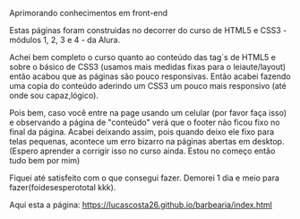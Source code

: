 
 Aprimorando conhecimentos em front-end

Estas páginas foram construidas no decorrer do curso de HTML5 e CSS3 - módulos 1, 2, 3 e 4 - da Alura.

Achei bem completo o curso quanto ao conteúdo das tag´s de HTML5 e sobre o básico de CSS3 (usamos mais medidas fixas para o leiaute/layout) então acabou que as páginas são pouco responsivas.
Então acabei fazendo uma copia do conteúdo aderindo um CSS3 um pouco mais responsivo (até onde sou capaz,lógico).

Pois bem, caso você entre na page usando um celular (por favor faça isso) e observando a página de "conteúdo" verá que o footer não ficou fixo no final da página. Acabei deixando assim, pois quando deixo ele fixo para telas pequenas, acontece um erro bizarro na páginas abertas em desktop. (Espero aprender a corrigir isso no curso ainda. Estou no começo então tudo bem por mim)

Fiquei até satisfeito com o que consegui fazer. Demorei 1 dia e meio para fazer(foidesesperototal kkk).



Aqui esta a página: https://lucascosta26.github.io/barbearia/index.html
